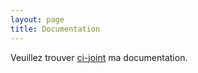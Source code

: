 ```yaml
---
layout: page
title: Documentation
---
```


Veuillez trouver [ci-joint](https://doc.arthur-nechab.fr/) ma documentation.
